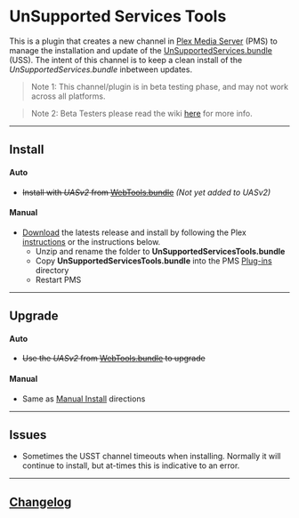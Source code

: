 UnSupported Services Tools
==========================

This is a plugin that creates a new channel in [Plex Media Server](https://plex.tv/) (PMS) to manage the installation and update of the [UnSupportedServices.bundle](https://github.com/Twoure/UnSupportedServices.bundle) (USS).  The intent of this channel is to keep a clean install of the _UnSupportedServices.bundle_ inbetween updates.

> Note 1: This channel/plugin is in beta testing phase, and may not work across all platforms.

> Note 2: Beta Testers please read the wiki [here](https://github.com/Twoure/UnSupportedServicesTools.bundle/wiki/Beta---Testing#welcome-beta-testers) for more info.

***
## Install

#### Auto
- ~~Install with _UASv2_ from [WebTools.bundle](https://github.com/dagalufh/WebTools.bundle)~~  _(Not yet added to UASv2)_

#### Manual

- [Download](https://github.com/Twoure/UnSupportedServicesTools.bundle/releases) the latests release and install by following the Plex [instructions](https://support.plex.tv/hc/en-us/articles/201187656-How-do-I-manually-install-a-channel-) or the instructions below.
  - Unzip and rename the folder to **UnSupportedServicesTools.bundle**
  - Copy **UnSupportedServicesTools.bundle** into the PMS [Plug-ins](https://support.plex.tv/hc/en-us/articles/201106098-How-do-I-find-the-Plug-Ins-folder-) directory
  - Restart PMS

***
## Upgrade

#### Auto
- ~~Use the _UASv2_ from [WebTools.bundle](https://github.com/dagalufh/WebTools.bundle) to upgrade~~

#### Manual
- Same as [Manual Install](#manual) directions

***
## Issues

- Sometimes the USST channel timeouts when installing. Normally it will continue to install, but at-times this is indicative to an error.

***
## [Changelog](Changelog.md#changelog)
